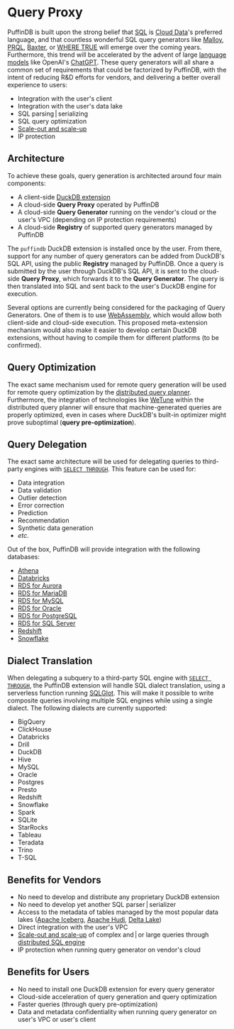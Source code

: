 # Query Proxy

PuffinDB is built upon the strong belief that [SQL](https://en.wikipedia.org/wiki/SQL) is [Cloud Data](../CLOUD.md)'s preferred language, and that countless wonderful SQL query generators like [Malloy](https://www.malloydata.dev/), [PRQL](https://prql-lang.org/), [Baxter](https://baxterhq.com/), or [WHERE TRUE](https://www.wheretrue.com/) will emerge over the coming years. Furthermore, this trend will be accelerated by the advent of large [language models](https://en.wikipedia.org/wiki/Language_model) like OpenAI's [ChatGPT](https://openai.com/blog/chatgpt/). These query generators will all share a common set of requirements that could be factorized by PuffinDB, with the intent of reducing R&D efforts for vendors, and delivering a better overall experience to users:

- Integration with the user's client
- Integration with the user's data lake
- SQL parsing | serializing
- SQL query optimization
- [Scale-out and scale-up](../CLOUD.md#scale-out-and-scale-up)
- IP protection

## Architecture
To achieve these goals, query generation is architected around four main components:
- A client-side [DuckDB extension](Extension.md)
- A cloud-side **Query Proxy** operated by PuffinDB
- A cloud-side **Query Generator** running on the vendor's cloud or the user's VPC (depending on IP protection requirements)
- A cloud-side **Registry** of supported query generators managed by PuffinDB

The `puffindb` DuckDB extension is installed once by the user. From there, support for any number of query generators can be added from DuckDB's SQL API, using the public **Registry** managed by PuffinDB. Once a query is submitted by the user through DuckDB's SQL API, it is sent to the cloud-side **Query Proxy**, which forwards it to the **Query Generator**. The query is then translated into SQL and sent back to the user's DuckDB engine for execution.

Several options are currently being considered for the packaging of Query Generators. One of them is to use [WebAssembly](https://webassembly.org/), which would allow both client-side and cloud-side execution. This proposed meta-extension mechanism would also make it easier to develop certain DuckDB extensions, without having to compile them for different platforms (to be confirmed).

## Query Optimization
The exact same mechanism used for remote query generation will be used for remote query optimization by the [distributed query planner](Query%20Planner.md). Furthermore, the integration of technologies like [WeTune](https://ipads.se.sjtu.edu.cn/_media/publications/wetune_final.pdf) within the distributed query planner will ensure that machine-generated queries are properly optimized, even in cases where DuckDB's built-in optimizer might prove suboptimal (**query pre-optimization**).

## Query Delegation
The exact same architecture will be used for delegating queries to third-party engines with [`SELECT THROUGH`](Clientless.md#select-through). This feature can be used for:

- Data integration
- Data validation
- Outlier detection
- Error correction
- Prediction
- Recommendation
- Synthetic data generation
- *etc.*

Out of the box, PuffinDB will provide integration with the following databases:

- [Athena](https://aws.amazon.com/athena/)
- [Databricks](https://www.databricks.com/)
- [RDS for Aurora](https://aws.amazon.com/rds/aurora/)
- [RDS for MariaDB](https://aws.amazon.com/rds/mariadb/)
- [RDS for MySQL](https://aws.amazon.com/rds/mysql/)
- [RDS for Oracle](https://aws.amazon.com/rds/oracle/)
- [RDS for PostgreSQL](https://aws.amazon.com/rds/postgresql/)
- [RDS for SQL Server](https://aws.amazon.com/rds/sqlserver/)
- [Redshift](https://aws.amazon.com/redshift/)
- [Snowflake](https://www.snowflake.com/en/)


## Dialect Translation
When delegating a subquery to a third-party SQL engine with [`SELECT THROUGH`](Clientless.md#select-through), the PuffinDB extension will handle SQL dialect translation, using a serverless function running [SQLGlot](https://github.com/tobymao/sqlglot). This will make it possible to write composite queries involving multiple SQL engines while using a single dialect. The following dialects are currently supported:

- BigQuery
- ClickHouse
- Databricks
- Drill
- DuckDB
- Hive
- MySQL
- Oracle
- Postgres
- Presto
- Redshift
- Snowflake
- Spark
- SQLite
- StarRocks
- Tableau
- Teradata
- Trino
- T-SQL

## Benefits for Vendors
- No need to develop and distribute any proprietary DuckDB extension
- No need to develop yet another SQL parser | serializer
- Access to the metadata of tables managed by the most popular data lakes ([Apache Iceberg](https://iceberg.apache.org/), [Apache Hudi](https://hudi.apache.org/), [Delta Lake](https://delta.io/))
- Direct integration with the user's VPC
- [Scale-out and scale-up](../CLOUD.md#scale-out-and-scale-up) of complex and | or large queries through [distributed SQL engine](Query%20Engine.md)
- IP protection when running query generator on vendor's cloud

## Benefits for Users
- No need to install one DuckDB extension for every query generator
- Cloud-side acceleration of query generation and query optimization
- Faster queries (through query pre-optimization)
- Data and metadata confidentiality when running query generator on user's VPC or user's client
